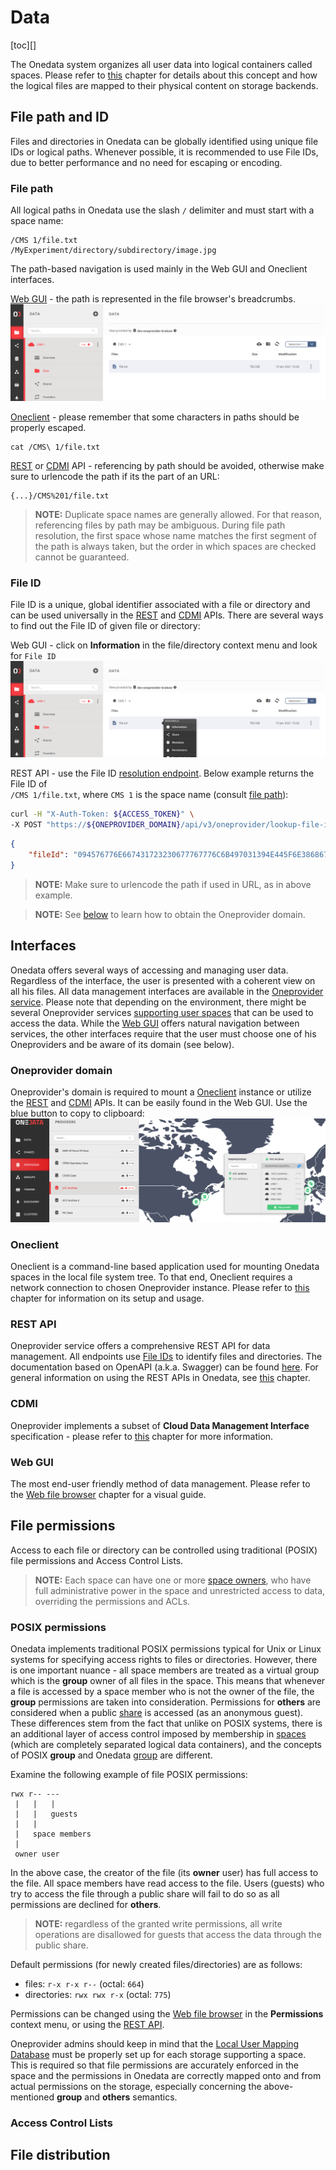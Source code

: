 # Data
<!-- This file is referenced at least one time as "data.md" -->

[toc][]

The Onedata system organizes all user data into logical containers called spaces. 
Please refer to [this](spaces.md) chapter for details about this concept and how 
the logical files are mapped to their physical content on storage backends.
 
 
## File path and ID


Files and directories in Onedata can be globally identified using unique file 
IDs or logical paths. Whenever possible, it is recommended to use File IDs, 
due to better performance and no need for escaping or encoding.

### File path


All logical paths in Onedata use the slash `/` delimiter and must start with a
space name:
```
/CMS 1/file.txt
/MyExperiment/directory/subdirectory/image.jpg
```

The path-based navigation is used mainly in the Web GUI and Oneclient interfaces.

[Web GUI](#web-gui) - the path is represented in the file browser's breadcrumbs.  
![image](../../images/user-guide/data/file-gui.png)

[Oneclient](#oneclient) - please remember that some characters in paths should be properly escaped.
```
cat /CMS\ 1/file.txt
```        

[REST](#rest-api) or [CDMI](#cdmi) API - referencing by path should be avoided, 
otherwise make sure to urlencode the path if its the part of an URL:
```
{...}/CMS%201/file.txt
```        

>**NOTE:** Duplicate space names are generally allowed. For that reason, 
referencing files by path may be ambiguous. During file path resolution, the 
first space whose name matches the first segment of the path is always taken, 
but the order in which spaces are checked cannot be guaranteed.


### File ID


File ID is a unique, global identifier associated with a file or directory and
can be used universally in the [REST](#rest-api) and [CDMI](#cdmi) APIs.
There are several ways to find out the File ID of given file or directory:

Web GUI - click on **Information** in the file/directory context menu and look 
for `File ID`
![image](../../images/user-guide/data/file-information-gui.png)

REST API - use the File ID 
[resolution endpoint](https://onedata.org/#/home/api/stable/oneprovider?anchor=operation/lookup_file_id). 
Below example returns the File ID of <br />`/CMS 1/file.txt`, where `CMS 1` is the space name 
(consult [file path](#file-path)):
```bash
curl -H "X-Auth-Token: ${ACCESS_TOKEN}" \
-X POST "https://${ONEPROVIDER_DOMAIN}/api/v3/oneprovider/lookup-file-id/CMS%201/file.txt"
```
```json 
{
    "fileId": "094576776E667431723230677767776C6B497031394E445F6E3868677873..."
}
```
>**NOTE:** Make sure to urlencode the path if used in URL, as in above example.

>**NOTE:** See [below](#oneprovider-domain) to learn how to obtain the Oneprovider domain.


## Interfaces
Onedata offers several ways of accessing and managing user data. Regardless of 
the interface, the user is presented with a coherent view on all his files. All
data management interfaces are available in the [Oneprovider service](../intro.md#architecture).
Please note that depending on the environment, there might be several 
Oneprovider services [supporting user spaces](spaces.md#space-support) that can
be used to access the data. While the [Web GUI](#web-gui) offers natural navigation
between services, the other interfaces require that the user must choose one of 
his Oneproviders and be aware of its domain (see below).

### Oneprovider domain

<!-- TODO VFS-7218 this should be moved somewhere else - maybe a new chapter with providers GUI
     from the user's point of view? -->

Oneprovider's domain is required to mount a [Oneclient](#oneclient) instance or
utilize the [REST](#rest-api) and [CDMI](#cdmi) APIs. It can be easily found in the Web GUI. 
Use the blue button to copy to clipboard:
![image](../../images/user-guide/data/provider-domain.png)

### Oneclient
Oneclient is a command-line based application used for mounting Onedata spaces
in the local file system tree. To that end, Oneclient requires a network 
connection to chosen Oneprovider instance. Please refer to [this](oneclient.md) 
chapter for information on its setup and usage.

### REST API
Oneprovider service offers a comprehensive REST API for data management. All
endpoints use [File IDs](#file-id) to identify files and directories. The documentation
based on OpenAPI (a.k.a. Swagger) can be found [here](https://onedata.org/#/home/api/stable/oneprovider).
For general information on using the REST APIs in Onedata, see [this](rest-api.md) chapter.

### CDMI
Oneprovider implements a subset of **Cloud Data Management Interface**
specification - please refer to [this](cdmi.md) chapter for more information.

### Web GUI
The most end-user friendly method of data management. Please refer to the
[Web file browser](web-file-browser.md) chapter for a visual guide.


## File permissions
Access to each file or directory can be controlled using traditional (POSIX) 
file permissions and Access Control Lists.

>**NOTE:** Each space can have one or more [space owners](spaces.md#space-owner),
who have full administrative power in the space and unrestricted access to data,
overriding the permissions and ACLs.


### POSIX permissions


Onedata implements traditional POSIX permissions typical for Unix or Linux
systems for specifying access rights to files or directories. However, there
is one important nuance - all space members are treated as a virtual group which
is the **group** owner of all files in the space. This means that whenever a 
file is accessed by a space member who is not the owner of the file, the 
**group** permissions are taken into consideration. Permissions for **others** 
are considered when a public [share](shares.md) is accessed (as an anonymous 
guest). These differences stem from the fact that unlike on POSIX systems, there
is an additional layer of access control imposed by membership in 
[spaces](spaces.md) (which are completely separated logical data containers), 
and the concepts of POSIX **group** and Onedata [group](groups.md) are different. 

Examine the following example of file POSIX permissions:

    rwx r-- ---
     |   |   |
     |   |   guests
     |   |
     |   space members
     |
     owner user
     
In the above case, the creator of the file (its **owner** user) has full access 
to the file. All space members have read access to the file. Users (guests) who 
try to access the file through a public share will fail to do so as all 
permissions are declined for **others**.

>**NOTE:** regardless of the granted write permissions, all write operations are 
disallowed for guests that access the data through the public share. 

Default permissions (for newly created files/directories) are as follows:
* files: `r-x r-x r--` (octal: `664`)
* directories: `rwx rwx r-x` (octal: `775`)

Permissions can be changed using the [Web file browser](web-file-browser.md) in
the **Permissions** context menu, or using the 
[REST API](https://onedata.org/#/home/api/stable/oneprovider?anchor=operation/set_attr).

Oneprovider admins should keep in mind that the 
[Local User Mapping Database](../admin-guide/oneprovider/configuration/luma.md)
must be properly set up for each storage supporting a space. This is required so 
that file permissions are accurately enforced in the space and the permissions in 
Onedata are correctly mapped onto and from actual permissions on the storage,
especially concerning the above-mentioned **group** and **others** semantics.


### Access Control Lists
<!-- TODO VFS-7218 write me -->


## File distribution 
<!-- link to replication & migration -->
